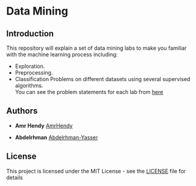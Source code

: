 # Data Mining

## Introduction
This repository will explain a set of data mining labs to make you familiar with the machine learning process including: <br/>
- Exploration.
- Preprocessing.
- Classification Problems on different datasets using several supervised algorithms.</br>
You can see the problem statements for each lab from [here](https://github.com/AmrHendy/data_mining/tree/master/Problems%20Statement)

## Authors

* **Amr Hendy** [AmrHendy](https://github.com/AmrHendy)

* **Abdelrhman** [Abdelrhman-Yasser](https://github.com/Abdelrhman-Yasser)

## License

This project is licensed under the MIT License - see the [LICENSE](LICENSE) file for details
